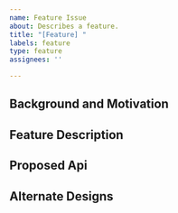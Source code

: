 ```yaml
---
name: Feature Issue
about: Describes a feature.
title: "[Feature] "
labels: feature
type: feature
assignees: ''

---
```

## Background and Motivation


## Feature Description


## Proposed Api


## Alternate Designs

